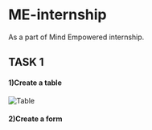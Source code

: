 # ME-internship
As a part of Mind Empowered internship.
<h2>TASK 1</h2>
<h4>1)Create a table</h4>

![Table](https://github.com/aleena24bino/ME-internship/assets/118409571/7b16a8ee-8959-47cc-9c81-2b762f1c8c63)


<h4>2)Create a form</h4>


